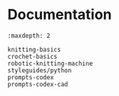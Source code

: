 # Documentation

```{toctree}
:maxdepth: 2

knitting-basics
crochet-basics
robotic-knitting-machine
styleguides/python
prompts-codex
prompts-codex-cad
```
